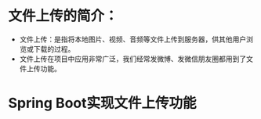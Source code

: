 # 文件上传的简介：

- 文件上传：是指将本地图片、视频、音频等文件上传到服务器，供其他用户浏览或下载的过程。
- 文件上传在项目中应用非常广泛，我们经常发微博、发微信朋友圈都用到了文件上传功能。



# Spring Boot实现文件上传功能

